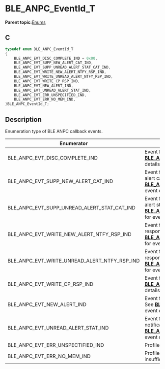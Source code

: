 # BLE\_ANPC\_EventId\_T

**Parent topic:**[Enums](GUID-C30C1FEB-9433-4747-9FD6-F438BF66BDD3.md)

## C

```c
typedef enum BLE_ANPC_EventId_T
{
    BLE_ANPC_EVT_DISC_COMPLETE_IND = 0x00,
    BLE_ANPC_EVT_SUPP_NEW_ALERT_CAT_IND,
    BLE_ANPC_EVT_SUPP_UNREAD_ALERT_STAT_CAT_IND,
    BLE_ANPC_EVT_WRITE_NEW_ALERT_NTFY_RSP_IND,
    BLE_ANPC_EVT_WRITE_UNREAD_ALERT_NTFY_RSP_IND,
    BLE_ANPC_EVT_WRITE_CP_RSP_IND,
    BLE_ANPC_EVT_NEW_ALERT_IND,
    BLE_ANPC_EVT_UNREAD_ALERT_STAT_IND,
    BLE_ANPC_EVT_ERR_UNSPECIFIED_IND,
    BLE_ANPC_EVT_ERR_NO_MEM_IND,
}BLE_ANPC_EventId_T;
```

## Description

Enumeration type of BLE ANPC callback events.

|Enumerator|Description|
|----------|-----------|
|BLE\_ANPC\_EVT\_DISC\_COMPLETE\_IND|Event for discovery completion. See **[BLE\_ANPC\_EvtDiscComplete\_T](GUID-DEABEAA2-F2F7-49DC-B163-D450D7CC95D5.md)** for event details.|
|BLE\_ANPC\_EVT\_SUPP\_NEW\_ALERT\_CAT\_IND|Event for receiving read supported new alert category response. See **[BLE\_ANPC\_EvtSuppNewAlertCatInd\_T](GUID-9760DEAA-340C-4E4B-9C42-0B988B6E99F5.md)** for event details.|
|BLE\_ANPC\_EVT\_SUPP\_UNREAD\_ALERT\_STAT\_CAT\_IND|Event for receiving read supported unread alert status category response. See **[BLE\_ANPC\_EvtSuppUnreadAlertCatInd\_T](GUID-D296A6C3-081D-44BE-83DA-C0D85CBBF021.md)** for event details.|
|BLE\_ANPC\_EVT\_WRITE\_NEW\_ALERT\_NTFY\_RSP\_IND|Event for receiving write new alert response. See **[BLE\_ANPC\_EvtWriteNewAlertRspInd\_T](GUID-4209610E-FAD4-4CC7-9F94-5977AB0C80D3.md)** for event details.|
|BLE\_ANPC\_EVT\_WRITE\_UNREAD\_ALERT\_NTFY\_RSP\_IND|Event for receiving write unread alert response. See **[BLE\_ANPC\_EvtWriteUnreadAlertRspInd\_T](GUID-CF84C030-E5AB-4D71-B6EB-E828AD7A6289.md)** for event details.|
|BLE\_ANPC\_EVT\_WRITE\_CP\_RSP\_IND|Event for receiving write cp response. See **[BLE\_ANPC\_EvtWriteCpRspInd\_T](GUID-D9E27D1C-EFD0-4EC6-98DB-BCA32DF35164.md)** for event details.|
|BLE\_ANPC\_EVT\_NEW\_ALERT\_IND|Event for receiving new alert notification. See **[BLE\_ANPC\_EvtNewAlertInd\_T](GUID-F92B291D-63DD-4919-97C7-67826454E955.md)** for event details.|
|BLE\_ANPC\_EVT\_UNREAD\_ALERT\_STAT\_IND|Event for receiving unread alert status notification. See **[BLE\_ANPC\_EvtUnreadAlertStatInd\_T](GUID-73AE5D05-3423-4FBD-B676-221F0AE401A2.md)** for event details.|
|BLE\_ANPC\_EVT\_ERR\_UNSPECTIFIED\_IND|Profile internal unspecified error occurs.|
|BLE\_ANPC\_EVT\_ERR\_NO\_MEM\_IND|Profile internal error occurs due to insufficient heap memory.|

